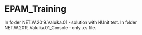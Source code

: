 # EPAM_Training
In folder NET.W.2019.Valuika.01 - solution with NUnit test.
In folder NET.W.2019.Valuika.01_Console - only .cs file.
